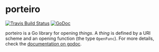 # porteiro

[![Travis Build Status](https://travis-ci.org/fsouza/porteiro.svg?branch=master)](https://travis-ci.org/fsouza/porteiro)
[![GoDoc](https://img.shields.io/badge/api-Godoc-blue.svg?style=flat-square)](https://godoc.org/github.com/fsouza/porteiro)

porteiro is a Go library for opening _things_. A _thing_ is defined by a URI
scheme and an opening function (the type ``OpenFunc``). For more details, check
the [documentation on godoc](https://godoc.org/github.com/fsouza/porteiro).
